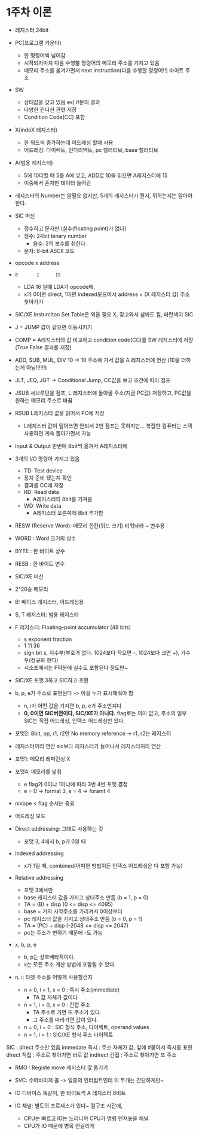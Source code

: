# 1주차 이론

- 레지스터 24bit
- PC(프로그램 카운터) 
    - 한 명령어씩 넘어감
    - 시작되자마자 다음 수행핢 명령어의 메모리 주소를 가지고 있음
    - 메모리 주소를 옮겨가면서 next instruction(다음 수행할 명령어!!) 바이트 주소
- SW
    - 상태값을 갖고 있음 ex) if문의 결과
    - 다양한 컨디션 관련 저장
    - Condition Code(CC) 포함
- X(indeX 레지스터)
    - 한 워드씩 증가하는데 어드레싱 할때 사용
    - 어드레싱: 다이렉트, 인다리엑트, pc 랠러티브, base 랠러티브
- A(범용 레지스터)
    - 5에 10더할 때 5를 A에 넣고, ADD로 10을 읽으면 A레지스터에 15
    - 이중에서 혼자만 데이터 들어감
- 레지스터의 Number는 알필요 없지만, 5개의 레지스터가 뭔지, 뭐하는지는 알아야 한다.

- SIC 머신
    - 정수하고 문자만 (실수(floating point)가 없다)
    - 정수: 24bit binary number
        - 음수: 2의 보수를 취한다.
    - 문자: 8-bit ASCII 코드
- opcode x address
-     8       1      15
    - LDA 16 일떄 LDA가 opcode에, 
    - x가 0이면 direct, 1이면 indexed모드여서 address + (X 레지스터 값) 주소 찾아가기


- SIC/XE Insturciton Set Table은 외울 필요 X, 갖고와서 셤봐도 됨, 파란색이 SIC
- J = JUMP 값이 같으면 이동시키기
- COMP = A레지스터와 값 비교하고 condition code(CC)를 SW 레지스터에 저장 (True False 결과를 저장)
- ADD, SUB, MUL, DIV 10 -> 10 주소에 가서 값을 A 레지스터에 연산 (10을 더하는게 아님!!!!!!)

- JLT, JEQ, JGT -> Conditional Jump, CC값을 보고 조건에 따라 점프
- JSUB 서브루틴을 점프, L 레지스터에 돌아올 주소(지금 PC값) 저장하고, PC값을 원하는 메모리 주소로 바꿈
- RSUB L레지스터 값을 읽어서 PC에 저장
    - L레지스터 값이 덮어쓰면 안되서 2번 점프는 못하지만… 복잡한 컴퓨터는 스택 사용하면 계속 뽑아가면서 가능

- Input & Output 한번에 8bit씩 옮겨서 A레지스터에
- 3개의 I/O 명령어 가지고 있음
    - TD: Test device
    - 장치 준비 됐는지 확인
    - 결과를 CC에 저장
    - RD: Read data
        - A레지스터의 8bit를 가져옴
    - WD: Write data
        - A레지스터 오른쪽에 8bit 추가함

- RESW (Reserve Word): 메모리 한칸(워드 크기) 비워놔라 ~ 변수용 
- WORD : Word 크기의 상수
- BYTE : 한 바이트 상수
- RESB : 한 바이트 변수

- SIC/XE 머신
- 2^20승 메모리
- B: 베이스 레지스터, 어드레싱용
- S, T 레지스터: 범용 레지스터
- F 레지스터: Floating-point accumulator (48 bits)
    - s exponent fraction
    - 1       11             36
    - sign bit s, 지수부(부호가 없다. 1024보다 작으면 -, 1024보다 크면 +), 가수부(정규화 한다)
    - 시소프에서는 F덕분에 실수도 포함된다 정도만~

- SIC/XE 포맷 3하고 SIC하고 호환
- b, p, e가 주소로 표현된다 -> 이걸 누가 표시해줘야 함 
    - n, i가 어떤 값을 가지면 b, p, e가 주소번지다
    - **0, 0이면 SIC버전이다, SIC/XE가 아니다.**
        flag로는 의미 없고, 주소의 일부
        SIC는 직접 어드레싱, 인덱스 어드레싱만 있다.

- 포맷2: 8bit, op, r1, r2만 No memory reference -> r1, r2는 레지스터
- 레지스터끼리 연산 sic보다 레지스터가 늘어나서 레지스터끼리 연산
- 포맷1: 메모리 레퍼런싱 X

- 포맷4: 메모리를 넓힘
    - e flag가 0이냐 1이냐에 따라 3번 4번 포맷 결정
    - e = 0 -> format 3, e = 4 -> foramt 4
- nixbpe < flag 순서는 중요

- 어드레싱 모드
- Direct addressing: 그대로 사용하는 것
    - 포맷 3, 4에서 b, p가 0일 때
- Indexed addressing
    - x가 1일 때, combined(어떠한 방법이든 인덱스 어드레싱은 다 포함 가능)
- Relative addressing
    - 포맷 3에서만
    - base 레지스터 값을 가지고 상대주소 만듬 (b = 1, p = 0)
    - TA = (B) + disp (0 <= disp <= 4095)
    - base = 거의 시작주소를 가리켜서 0이상부터
    - pc 레지스터 값을 가지고 상대주소 만듬 (b = 0, p = 1)
    - TA = (PC) + disp (-2048 <= disp <= 2047)
    - pc는 주소가 변하기 때문에 -도 가능

- x, b, p, e
    - b, p는 상호베타적이다.
    - x는 모든 주소 계산 방법에 포함될 수 있다.
- n, i: 타겟 주소를 어떻게 사용할건지
    - n = 0, i = 1, x = 0 : 즉시 주소(immediate)
        - TA 값 자체가 값이다
    - n = 1, i = 0, x = 0 : 간접 주소
        - TA 주소로 가면 또 주소가 있다.
        - 그 주소를 따라가면 값이 있다.
    - n = 0, i = 0 : SIC 형식 주소, 다이렉트, operand values
    - n = 1, i = 1 : SIC/XE 형식 주소 다이렉트

SIC : direct 주소만 있음
immedate 즉시 : 주소 자체가 값, 앞에 #붙여서 즉시를 표현
direct 직접 : 주소로 찾아가면 바로 값
indirect 간접 : 주소로 찾아가면 또 주소

- RMO : Registe move 레지스터 값 옮기기
- SVC: 수퍼바이저 콜 -> 일종의 인터럽트인데 이 두개는 간단하게만~

- IO 디바이스 똑같이, 한 바이트씩 A 레지스터 8비트
- IO 채널: 별도의 프로세스가 있다~ 컴구조 시간에, 
    - CPU는 빠르고 IO는 느리니까 CPU가 명령 던져놓을 채널
    - CPU가 IO 때문에 병목 안걸리게

